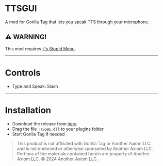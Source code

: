 # TTSGUI
A mod for Gorilla Tag that lets you speak TTS through your microphone.

## ⚠️ WARNING!
This mod requires [ii's Stupid Menu](https://github.com/iiDk-the-actual/iis.Stupid.Menu).

---

# Controls
- Type and Speak: Slash

---

# Installation

- Download the release from [here](https://github.com/iiDk-the-actual/TTSGUI/releases/latest)
- Drag the file `TTSGUI.dll` to your plugins folder
- Start Gorilla Tag if needed

> This product is not affiliated with Gorilla Tag or Another Axiom LLC and is not endorsed or otherwise sponsored by Another Axiom LLC. Portions of the materials contained herein are property of Another Axiom LLC. © 2024 Another Axiom LLC.

